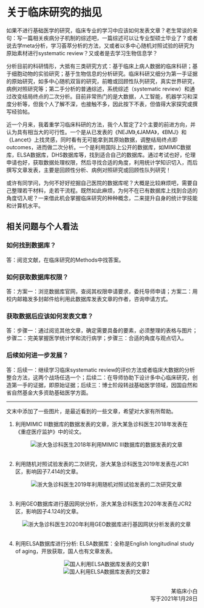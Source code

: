 # 关于临床研究的拙见

如果不进行基础医学的研究，临床专业的学习中应该如何发表文章？老生常谈的来句：写一篇相关疾病分子机制的综述吧，一篇综述可以让专业型硕士毕业了？或者说去学meta分析，学习荟萃分析的方法，又或者以多中心随机对照试验的研究为原始素材进行systematic review？又或者是去学习生物信息学？

分析目前的科研情形，大抵有三类研究方式：基于临床上病人数据的临床科研；基于细胞动物的实验研究；基于生物信息的分析研究。临床科研又细分为第一手证据的原始研究，如多中心随机双盲的研究，前瞻或回顾性队列研究，真实世界研究，病例对照研究等；第二手分析的普通综述，系统综述（systematic review）和通过改变结局终点的二次分析。目前非常热门的是大数据，人工智能，机器学习和深度分析等，但我个人了解不深，也接触不多，因此按下不表，但值得大家探究或撰写经验帖。

近一个月来，我着重学习临床科研的方法，我个人暂定了2个主要的前进方向，并认为具有相当大的可行性。一个是从已发表的《NEJM》,《JAMA》，《BMJ》和《Lancet》上找灵感，同时看有无可能拿到其原始数据，调整结局终点即outcomes，进而做二次分析。一个是利用国际上公开的数据库，如MIMIC数据库，ELSA数据库，DHS数据库等，找到适合自己的数据库。通过考试也好，伦理申请也好，获取数据处理权限，然后寻找合适的角度，利用统计学知识切入，而后撰写文章发表，主要是回顾性分析、病例对照研究或回顾性队列研究！

或许有同学问，为何不好好挖掘自己医院的数据库呢？大概是比较麻烦吧，需要自己整理若干材料，走若干流程。既然如此麻烦，为何不在已有数据库上找到合适的角度切入呢？一来借此机会掌握临床研究的种种概念，二来提升自身的统计学技能和计算机水平。

## 相关问题与个人看法

### 如何找到数据库？

答：阅览文献，在临床研究的Methods中找答案。

### 如何获取数据库权限？

答：方案一：浏览数据库官网，查阅其权限申请要求，委托导师申请；方案二：用校内邮箱发多封邮件给利用此数据库发表文章的作者，咨询申请方式。

### 获取数据后应该如何发表文章？

答：步骤一：通过阅览其他文章，确定需要具备的要素，必须整理的表格与图片；步骤二：完美掌握医学统计学和流行病学；步骤三：合适的角度与观点切入。

### 后续如何进一步发展？

答：后续一：继续学习临床systematic review的评价方法或者临床大数据的分析整合方法，这两个战场任选一个；后续二：在导师协助下设计多中心临床研究，创造第一手的证据，即原始证据；后续三：博士阶段转战基础医学领域，因国自然和省自然基金大多资助基础医学方面。

----

文末中添加了一些图片，是最近看到的一些文章，希望对大家有所帮助。

1. 利用MIMIC III数据库的数据发表的文章，浙大某急诊科医生2018年发表在《重症医疗监护》中的论文。

    <div align=center>
    <img src="https://gitee.com/zcx980605/Survive_XYSM_dev/raw/master/Image/Ch5_4-1_1.png" alt="浙大急诊科医生2018年利用MIMIC III数据库的数据发表的文章">
    </div>
    <br/>

2. 利用随机对照试验发表的二次研究，浙大某急诊科医生2019年发表在JCR1区，影响因子7.414的文章。

    <div align=center>
    <img src="https://gitee.com/zcx980605/Survive_XYSM_dev/raw/master/Image/Ch5_4-1_2.png" alt="浙大急诊科医生2019年利用随机对照试验发表的二次研究文章">
    </div>
    <br/>

3. 利用GEO数据库进行基因网状分析，浙大某急诊科医生2020年发表在JCR2区，影响因子4.124的文章。

    <div align=center>
    <img src="https://gitee.com/zcx980605/Survive_XYSM_dev/raw/master/Image/Ch5_4-1_3.png" alt="浙大急诊科医生2020年利用GEO数据库进行基因网状分析发表的文章">
    </div>
    <br/>

4. 利用ELSA数据库进行分析: ELSA数据库：全称是English longitudinal study of aging，开放获取，国人也有文章发表。

    <div align=center>
    <img src="https://gitee.com/zcx980605/Survive_XYSM_dev/raw/master/Image/Ch5_4-1_4.jpeg" alt="国人利用ELSA数据库发表的文章1">
    </div>
    <div align=center>
    <img src="https://gitee.com/zcx980605/Survive_XYSM_dev/raw/master/Image/Ch5_4-1_5.jpeg" alt="国人利用ELSA数据库发表的文章2">
    </div>
    <br/>

<p align="right">某临床小白<br/>写于2021年1月28日</p>